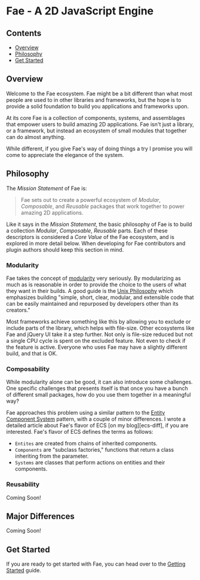 # Fae - A 2D JavaScript Engine

## Contents

- [Overview](#overview)
- [Philosophy](#philosophy)
- [Get Started](#start)

<a name="overview"></a>
## Overview

Welcome to the Fae ecosystem. Fae might be a bit different than what most people are used to
in other libraries and frameworks, but the hope is to provide a solid foundation to build
you applications and frameworks upon.

At its core Fae is a collection of components, systems, and assemblages that empower users to
build amazing 2D applications. Fae isn't just a library, or a framework, but instead an ecosystem
of small modules that together can do almost anything.

While different, if you give Fae's way of doing things a try I promise you will come to appreciate
the elegance of the system.

<a name="philosophy"></a>
## Philosophy

The *Mission Statement* of Fae is:

> Fae sets out to create a powerful ecosystem of *Modular*, *Composable*, and *Reusable*
> packages that work together to power amazing 2D applications.

Like it says in the *Mission Statement*, the basic philosophy of Fae is to build a collection
*Modular*, *Composable*, *Reusable* parts. Each of these descriptors is considered a
*Core Value* of the Fae ecosystem, and is explored in more detail below. When developing for
Fae contributors and plugin authors should keep this section in mind.

### Modularity

Fae takes the concept of [modularity][modularity] very seriously. By modularizing as much as
is reasonable in order to provide the choice to the users of what they want in their builds.
A good guide is the [Unix Philosophy][unix-phil] which emphasizes building "simple, short,
clear, modular, and extensible code that can be easily maintained and repurposed by
developers other than its creators."

Most frameworks achieve something like this by allowing you to exclude or include parts of the
library, which helps with file-size. Other ecosystems like Fae and jQuery UI take it a step
further. Not only is file-size reduced but not a single CPU cycle is spent on the excluded
feature. Not even to check if the feature is active. Everyone who uses Fae may have a slightly
different build, and that is OK.

### Composability

While modularity alone can be good, it can also introduce some challenges. One specific
challenges that presents itself is that once you have a bunch of different small packages, how
do you use them together in a meaningful way?

Fae approaches this problem using a similar pattern to the [Entity Component System][ecs]
pattern, with a couple of minor differences. I wrote a detailed article about Fae's flavor
of ECS [on my blog][ecs-diff], if you are interested. Fae's flavor of ECS defines the terms
as follows:

- `Entites` are created from chains of inherited components.
- `Components` are "subclass factories," functions that return a class inheriting from
the parameter.
- `Systems` are classes that perform actions on entities and their components.

<!-- TODO: Talk about why we chose to represent components like this. Mention compat with
familiar class-oriented thought processes and applications.
-->

### Reusability

Coming Soon!

<a name="differences"></a>
## Major Differences

Coming Soon!

<a name="start"></a>
## Get Started

If you are ready to get started with Fae, you can head over to the [Getting Started][start]
guide.

<!-- Links -->

[start]: GettingStarted.md
[modularity]: https://en.wikipedia.org/wiki/Modularity
[unix-phil]: https://en.wikipedia.org/wiki/Unix_philosophy
[ecs]: https://en.wikipedia.org/wiki/Entity_component_system
[esc-diff]: https://englercj.github.io/2016/08/24/composition-ecs/
